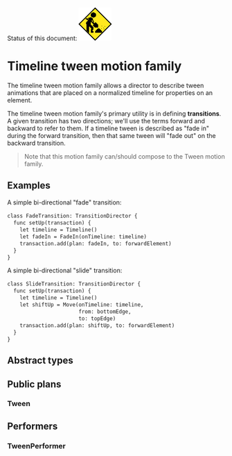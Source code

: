 Status of this document:
![](../../_assets/under-construction-flashing-barracade-animation.gif)

# Timeline tween motion family

The timeline tween motion family allows a director to describe tween animations that are placed on a normalized timeline for properties on an element.

The timeline tween motion family's primary utility is in defining **transitions**. A given transition has two directions; we'll use the terms forward and backward to refer to them. If a timeline tween is described as "fade in" during the forward transition, then that same tween will "fade out" on the backward transition.

> Note that this motion family can/should compose to the Tween motion family.

## Examples

A simple bi-directional "fade" transition:

    class FadeTransition: TransitionDirector {
      func setUp(transaction) {
        let timeline = Timeline()
        let fadeIn = FadeIn(onTimeline: timeline)
        transaction.add(plan: fadeIn, to: forwardElement)
      }
    }

A simple bi-directional "slide" transition:

    class SlideTransition: TransitionDirector {
      func setUp(transaction) {
        let timeline = Timeline()
        let shiftUp = Move(onTimeline: timeline,
                           from: bottomEdge,
                           to: topEdge)
        transaction.add(plan: shiftUp, to: forwardElement)
      }
    }

## Abstract types

## Public plans

### Tween

## Performers

### TweenPerformer


